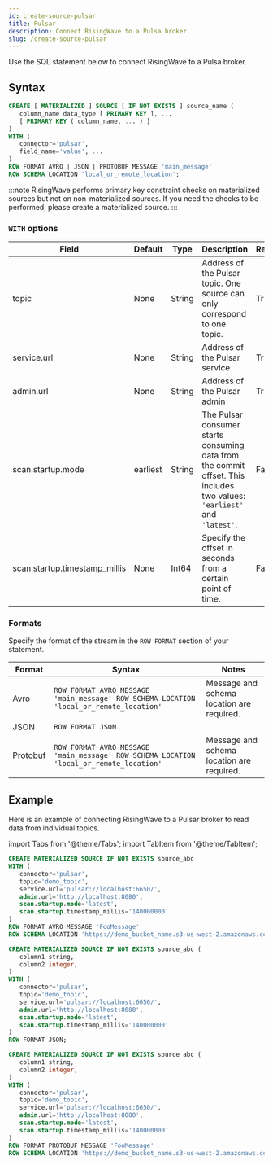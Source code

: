 ```yaml
---
id: create-source-pulsar
title: Pulsar
description: Connect RisingWave to a Pulsa broker.
slug: /create-source-pulsar
---
```



Use the SQL statement below to connect RisingWave to a Pulsa broker.

## Syntax

```sql
CREATE [ MATERIALIZED ] SOURCE [ IF NOT EXISTS ] source_name (
   column_name data_type [ PRIMARY KEY ], ...
   [ PRIMARY KEY ( column_name, ... ) ]
)
WITH (
   connector='pulsar',
   field_name='value', ...
)
ROW FORMAT AVRO | JSON | PROTOBUF MESSAGE 'main_message'
ROW SCHEMA LOCATION 'local_or_remote_location';
```

:::note
RisingWave performs primary key constraint checks on materialized sources but not on non-materialized sources. If you need the checks to be performed, please create a materialized source.
:::

### `WITH` options

|Field|	Default|	Type|	Description|	Required?|
|---|---|---|---|---|
|topic	|None	|String	|Address of the Pulsar topic. One source can only correspond to one topic.	|True|
|service.url	|None	|String	|Address of the Pulsar service	|True|
|admin.url	|None	|String	|Address of the Pulsar admin	|True|
|scan.startup.mode	|earliest	|String	|The Pulsar consumer starts consuming data from the commit offset. This includes two values: `'earliest'` and `'latest'`.	|False|
|scan.startup.timestamp_millis	|None	|Int64	|Specify the offset in seconds from a certain point of time.	|False|

### Formats

Specify the format of the stream in the `ROW FORMAT` section of your statement.

|Format|Syntax| Notes|
|---|---|---|
|Avro|`ROW FORMAT AVRO MESSAGE 'main_message' ROW SCHEMA LOCATION 'local_or_remote_location'`| Message and schema location are required.|
|JSON| `ROW FORMAT JSON`| |
|Protobuf|`ROW FORMAT AVRO MESSAGE 'main_message' ROW SCHEMA LOCATION 'local_or_remote_location'`|Message and schema location are required.|


## Example
Here is an example of connecting RisingWave to a Pulsar broker to read data from individual topics.

import Tabs from '@theme/Tabs';
import TabItem from '@theme/TabItem';

<Tabs>
<TabItem value="avro" label="Avro" default>

```sql
CREATE MATERIALIZED SOURCE IF NOT EXISTS source_abc 
WITH (
   connector='pulsar',
   topic='demo_topic',
   service.url='pulsar://localhost:6650/',
   admin.url='http://localhost:8080',
   scan.startup.mode='latest',
   scan.startup.timestamp_millis='140000000'
)
ROW FORMAT AVRO MESSAGE 'FooMessage'
ROW SCHEMA LOCATION 'https://demo_bucket_name.s3-us-west-2.amazonaws.com/demo.avsc';
```
</TabItem>
<TabItem value="json" label="JSON" default>

```sql
CREATE MATERIALIZED SOURCE IF NOT EXISTS source_abc (
   column1 string,
   column2 integer,
)
WITH (
   connector='pulsar',
   topic='demo_topic',
   service.url='pulsar://localhost:6650/',
   admin.url='http://localhost:8080',
   scan.startup.mode='latest',
   scan.startup.timestamp_millis='140000000'
)
ROW FORMAT JSON;
```
</TabItem>
<TabItem value="pb" label="Protobuf" default>

```sql
CREATE MATERIALIZED SOURCE IF NOT EXISTS source_abc (
   column1 string,
   column2 integer,
)
WITH (
   connector='pulsar',
   topic='demo_topic',
   service.url='pulsar://localhost:6650/',
   admin.url='http://localhost:8080',
   scan.startup.mode='latest',
   scan.startup.timestamp_millis='140000000'
)
ROW FORMAT PROTOBUF MESSAGE 'FooMessage'
ROW SCHEMA LOCATION 'https://demo_bucket_name.s3-us-west-2.amazonaws.com/demo.proto';
```
</TabItem>
</Tabs>
